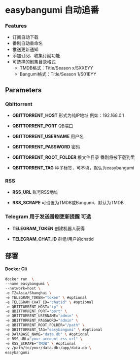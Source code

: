 # easybangumi 自动追番

### Features

- 订阅自动下载
- 番剧自动重命名
- 推送更新通知
- 添加订阅、收集订阅功能
- 可选择的剧集目录格式
  - TMDB格式：Title/Season x/SXXEYY
  - Bangumi格式：Title/Season 1/S01EYY

## Parameters

### Qbittorrent

- **QBITTORRENT_HOST** 形式为纯IP地址 例如：192.168.0.1

- **QBITTORRENT_PORT** QB端口 

- **QBITTORRENT_USERNAME** 用户名

- **QBITTORRENT_PASSWORD** 密码

- **QBITTORRENT_ROOT_FOLDER** 根文件目录 番剧将被下载到里

- **QBITTORRENT_TAG** 种子标签，可不填，默认为easybangumi

### RSS

- **RSS_URL** 账号RSS地址

- **RSS_SCRAPE** 可设置为TMDB或Bangumi，默认为TMDB

### Telegram 用于发送番剧更新提醒 可选

- **TELEGRAM_TOKEN**  创建机器人获得

- **TELEGRAM_CHAT_ID** 群组/用户的chatid

## 部署

#### Docker Cli
```bash
docker run  \
--name easybangumi \
--network=host \
-e TZ=Asia/Shanghai \
-e TELEGRAM_TOKEN="token" \ #optional
-e TELEGRAM_CHAT_ID="chatid" \ #optional
-e QBITTORRENT_HOST="ip" \
-e QBITTORRENT_PORT="port" \
-e QBITTORRENT_USERNAME="admin" \
-e QBITTORRENT_PASSWORD="admin" \
-e QBITTORRENT_ROOT_FOLDER="/path" \
-e QBITTORRENT_TAG="easybangumi" \ #optional
-e DATABASE_NAME="data.db" \ #optional
-e RSS_URL="your account rss url" \
-e RSS_SCRAPE="TMDB" \ #optional
-v /path/to/your/data.db:/app/data.db \
easybangumi
```

